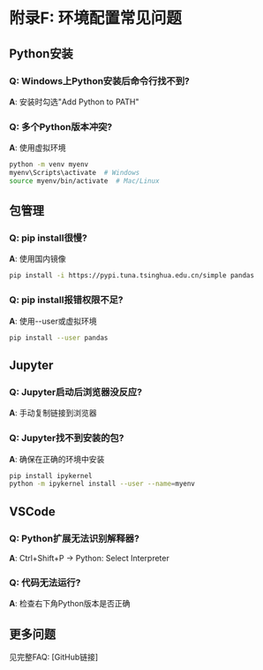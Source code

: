 # 附录F: 环境配置常见问题

## Python安装

### Q: Windows上Python安装后命令行找不到?
**A**: 安装时勾选"Add Python to PATH"

### Q: 多个Python版本冲突?
**A**: 使用虚拟环境
```bash
python -m venv myenv
myenv\Scripts\activate  # Windows
source myenv/bin/activate  # Mac/Linux
```

## 包管理

### Q: pip install很慢?
**A**: 使用国内镜像
```bash
pip install -i https://pypi.tuna.tsinghua.edu.cn/simple pandas
```

### Q: pip install报错权限不足?
**A**: 使用--user或虚拟环境
```bash
pip install --user pandas
```

## Jupyter

### Q: Jupyter启动后浏览器没反应?
**A**: 手动复制链接到浏览器

### Q: Jupyter找不到安装的包?
**A**: 确保在正确的环境中安装
```bash
pip install ipykernel
python -m ipykernel install --user --name=myenv
```

## VSCode

### Q: Python扩展无法识别解释器?
**A**: Ctrl+Shift+P → Python: Select Interpreter

### Q: 代码无法运行?
**A**: 检查右下角Python版本是否正确

## 更多问题

见完整FAQ: [GitHub链接]
